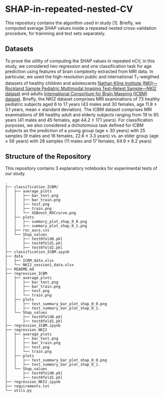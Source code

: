 # SHAP-in-repeated-nested-CV


This repository contains the algorithm used in study [1].
Briefly, we computed average SHAP values inside a repeated nested cross-validation procedure, for trainining and test sets separately.

## Datasets

To prove the utility of computing the SHAP values in repeated nCV, in this study, we considered two regression and one classification task for age prediction using features of brain complexity extracted from MRI data. In particular, we used the high-resolution public and international T$_1$-weigthed datasets of healthy children and adolescents [Nathan Kline Institute (NKI)—Rockland Sample Pediatric Multimodal Imaging Test–Retest Sample—NKI2 dataset](https://fcon_1000.projects.nitrc.org/indi/CoRR/html/nki_2.html) and adults [International Consortium for Brain Mapping (ICBM) dataset]( https://fcon_1000.projects.nitrc.org/fcpClassic/FcpTable.html). Briefly, the NKI2 dataset comprises MRI examinations of 73 healthy pediatric subjects aged 6 to 17 years (43 males and 30 females, age 11.8 ± 3.1 years, mean ± standard deviation). The ICBM dataset comprises MRI examinations of 86 healthy adult and elderly subjects ranging from 19 to 85 years (41 males and 45 females, age 44.2 ± 17.1 years). For classification purposes, we also considered a dichotomous task defined for ICBM subjects as the prediction of a young group (age $\leq$ 30 years) with 25 samples (9 males and 16 females, 22.6 ± 3.3 years) vs. an elder group (age $\geq$ 56 years) with 28 samples (11 males and 17 females, 64.9 ± 8.2 years)


## Structure of the Repository
This repository contains 3 explanatory notebooks for experimental tests of our study.
```
.
├── classification_ICBM/
│   ├── average_plots
│   │   ├── bar_test.png
│   │   ├── bar_train.png
│   │   ├── test.png
│   │   ├── train.png
│   │   └── XGBoost_ROCcurve.png
│   ├── plots
│   │   ├── summary_plot_shap_0_0.png
│   │   ├── summary_plot_shap_0_1.png
│   ├── roc_aucs.csv
│   └── Shap_values
│       ├── test0fold0.pkl
│       ├── test0fold1.pkl
│       ├── test0fold2.pkl
├── classification_ICBM.ipynb
├── data
│   ├── ICBM_data.xlsx
│   └── NKI2_session1_data.xlsx
├── README.md
├── regression_ICBM
│   ├── average_plots
│   │   ├── bar_test.png
│   │   ├── bar_train.png
│   │   ├── test.png
│   │   └── train.png
│   ├── plots
│   │   ├── test_summary_bar_plot_shap_0_0.png
│   │   ├── test_summary_bar_plot_shap_0_1.
│   └── Shap_values
│       ├── test0fold0.pkl
│       ├── test0fold1.pkl
├── regression_ICBM.ipynb
├── regression_NKI2
│   ├── average_plots
│   │   ├── bar_test.png
│   │   ├── bar_train.png
│   │   ├── test.png
│   │   └── train.png
│   ├── plots
│   │   ├── test_summary_bar_plot_shap_0_0.png
│   │   ├── test_summary_bar_plot_shap_0_1.
│   └── Shap_values
│       ├── test0fold0.pkl
│       ├── test0fold1.pkl
├── regression_NKI2.ipynb
├── requirements.txt
└── utils.py
```